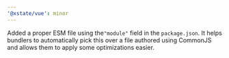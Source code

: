 ```yaml
---
'@xstate/vue': minor
---
```


Added a proper ESM file using the`"module"` field in the `package.json`. It helps bundlers to automatically pick this over a file authored using CommonJS and allows them to apply some optimizations easier.
